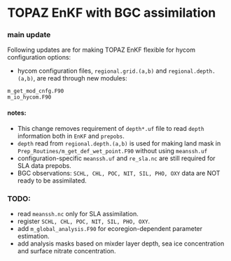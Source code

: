 # TOPAZ EnKF with BGC assimilation

### main update

Following updates are for making TOPAZ EnKF flexible for hycom configuration options:

- hycom configuration files, ```regional.grid.(a,b)``` and ```regional.depth.(a,b)```, are read through new modules:
```
m_get_mod_cnfg.F90
m_io_hycom.F90
```

#### notes:

- This change removes requirement of ```depth*.uf``` file to read ```depth``` information both in ```EnKF``` and ```prepobs```.
- ```depth``` read from ```regional.depth.(a,b)``` is used for making land mask in ```Prep_Routines/m_get_def_wet_point.F90``` without using ```meanssh.uf```
- configuration-specific ```meanssh.uf``` and ```re_sla.nc``` are still required for SLA data prepobs.
- BGC observations: ```SCHL, CHL, POC, NIT, SIL, PHO, OXY``` data are NOT ready to be assimilated.

### TODO:

- read ```meanssh.nc``` only for SLA assimilation.
- register ```SCHL, CHL, POC, NIT, SIL, PHO, OXY```.
- add ```m_global_analysis.F90``` for ecoregion-dependent parameter estimation.
- add analysis masks based on mixder layer depth, sea ice concentration and surface nitrate concentration.
